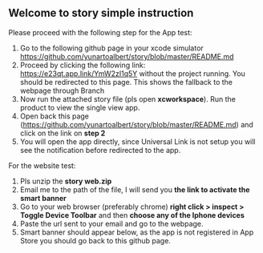 ## Welcome to story simple instruction

Please proceed with the following step for the App test:

1. Go to the following github page in your xcode simulator https://github.com/yunartoalbert/story/blob/master/README.md
2. Proceed by clicking the following link: https://e23qt.app.link/YmW2zI1q5Y without the project running. You should be redirected to this page. This shows the fallback to the webpage through Branch
3. Now run the attached story file (pls open **xcworkspace**). Run the product to view the single view app. 
4. Open back this page (https://github.com/yunartoalbert/story/blob/master/README.md) and click on the link on **step 2**
5. You will open the app directly, since Universal Link is not setup you will see the notification before redirected to the app.


For the website test:
1. Pls unzip the **story web.zip**
2. Email me to the path of the file, I will send you **the link to activate the smart banner**
3. Go to your web browser (preferably chrome) **right click > inspect > Toggle Device Toolbar** and then **choose any of the Iphone devices**
4. Paste the url sent to your email and go to the webpage.
5. Smart banner should appear below, as the app is not registered in App Store you should go back to this github page.
